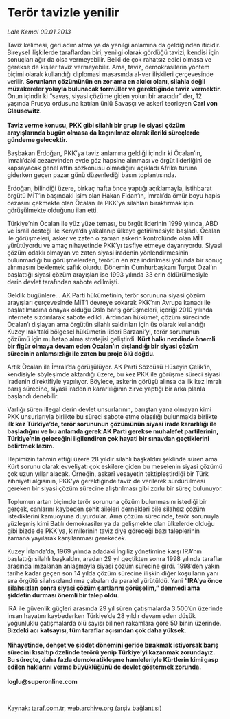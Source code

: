 # Terör tavizle yenilir

*Lale Kemal 09.01.2013*

<div class="yazi"><p>Taviz kelimesi, geri adım atma ya da yenilgi anlamına da geldiğinden iticidir. Bireysel ilişkilerde taraflardan biri, yenilgi olarak gördüğü tavizi, kendisi için sonuçları ağır da olsa vermeyebilir. Belki de çok rahatsız edici olmasa ve gerekse de kişiler taviz vermeyebilir. Ama, taviz, demokrasilerin yöntem biçimi olarak kullandığı diplomasi masasında al-ver ilişkileri çerçevesinde verilir. <b>Sorunların çözümünün en zor ama en akılcı olanı, silahla değil müzakereler yoluyla bulunacak formüller ve gerektiğinde taviz vermektir</b>. Onun içindir ki “savaş, siyasi çözüme giden yolun bir aracıdır” der, 12 yaşında Prusya ordusuna katılan ünlü Savaşçı ve askerî teorisyen <b>Carl von Clausewitz</b>. <br/><br/><b>Taviz verme konusu, PKK gibi silahlı bir grup ile siyasi çözüm arayışlarında bugün olmasa da kaçınılmaz olarak ileriki süreçlerde gündeme gelecektir. </b></p>
<p>Başbakan Erdoğan, PKK’ya taviz anlamına geldiği içindir ki Öcalan’ın, İmralı’daki cezaevinden evde göz hapsine alınması ve örgüt liderliğini de kapsayacak genel affın sözkonusu olmadığını açıkladı Afrika turuna giderken geçen pazar günü düzenlediği basın toplantısında. </p>
<p>Erdoğan, bilindiği üzere, birkaç hafta önce yaptığı açıklamayla, istihbarat örgütü MİT’in başındaki isim olan Hakan Fidan’ın, İmralı’da ömür boyu hapis cezasını çekmekte olan Öcalan ile PKK’ya silahları bıraktırmak için görüşülmekte olduğunu ilan etti. </p>
<p>Türkiye’nin Öcalan ile yüz yüze teması, bu örgüt liderinin 1999 yılında, ABD ve İsrail desteği ile Kenya’da yakalanıp ülkeye getirilmesiyle başladı. Öcalan ile görüşmeleri, asker ve zaten o zaman askerin kontrolünde olan MİT yürütüyordu ve amaç nihayetinde PKK’yı tasfiye etmeye dayanıyordu. Siyasi çözüm odaklı olmayan ve zaten siyasi iradenin yönlendirmesinin bulunmadığı bu görüşmelerden, terörün en aza indirilmesi yolunda bir sonuç alınmasını beklemek saflık olurdu. Dönemin Cumhurbaşkanı Turgut Özal’ın başlattığı siyasi çözüm arayışları ise 1993 yılında 33 erin öldürülmesiyle derin devlet tarafından sabote edilmişti. </p>
<p>Geldik bugünlere... AK Parti hükümetinin, terör sorununa siyasi çözüm arayışları çerçevesinde MİT’i devreye sokarak PKK’nın Avrupa kanadı ile başlatılmasına önayak olduğu Oslo barış görüşmeleri, içeriği 2010 yılında internete sızdırılarak sabote edildi. Ardından hükümet, çözüm sürecinde Öcalan’ı dışlayan ama örgütün silahlı saldırıları için üs olarak kullandığı Kuzey Irak’taki bölgesel hükümetin lideri Barzani’yi, terör sorununun çözümü için muhatap alma stratejisi geliştirdi. <b>Kürt halkı nezdinde önemli bir figür olmaya devam eden Öcalan’ın dışlandığı bir siyasi çözüm sürecinin anlamsızlığı ile zaten bu proje ölü doğdu.</b></p>
<p>Artık Öcalan ile İmralı’da görüşülüyor. AK Parti Sözcüsü Hüseyin Çelik’in, kendisiyle söyleşimde aktardığı üzere, bu kez PKK ile görüşme süreci siyasi iradenin direktifiyle yapılıyor. Böylece, askerin görüşü alınsa da ilk kez İmralı barış sürecine, siyasi iradenin kararlılığının zirve yaptığı bir arka planla başlandı denebilir. </p>
<p>Varlığı süren illegal derin devlet unsurlarının, barıştan yana olmayan kimi PKK unsurlarıyla birlikte bu süreci sabote etme olasılığı bulunmakla birlikte <b>ilk kez Türkiye’de, terör sorununun çözümünün siyasi irade kararlılığı ile başladığını ve bu anlamda gerek AK Parti gerekse muhalefet partilerinin, Türkiye’nin geleceğini ilgilendiren çok hayati bir sınavdan geçtiklerini belirtmek lazım</b>.<b> </b></p>
<p>Hepimizin tahmin ettiği üzere 28 yıldır silahlı başkaldırı şeklinde süren ama Kürt sorunu olarak evveliyatı çok eskilere giden bu meselenin siyasi çözümü çok uzun yıllar alacak. Örneğin, askerî vesayetin tektipleştirdiği bir Türk zihniyeti algısının, PKK’ya gerektiğinde taviz de verilerek sürdürülmesi gereken bir siyasi çözüm sürecine alıştırılması gibi zorlu bir süreç bulunuyor. </p>
<p>Toplumun artan biçimde terör sorununa çözüm bulunmasını istediği bir gerçek, canlarını kaybeden şehit aileleri dernekleri bile silahsız çözüm istediklerini kamuoyuna duyurdular. Ama çözüm sürecinde, terör sorunuyla yüzleşmiş kimi Batılı demokrasiler ya da gelişmekte olan ülkelerde olduğu gibi bizde de PKK’ya, kimilerinin taviz diye göreceği bazı taleplerinin zamana yayılarak karşılanması gerekecek. </p>
<p>Kuzey İrlanda’da, 1969 yılında adadaki İngiliz yönetimine karşı IRA’nın başlattığı silahlı başkaldırı, aradan 29 yıl geçtikten sonra 1998 yılında taraflar arasında imzalanan anlaşmayla siyasi çözüm sürecine girdi. 1998’den yakın tarihe kadar geçen son 14 yılda çözüm sürecine ilişkin diğer koşulların yanı sıra örgütü silahsızlandırma çabaları da paralel yürütüldü. Yani <b>“IRA’ya önce silahsızlan sonra siyasi çözüm şartlarını görüşelim,” denmedi ama şiddetin durması önemli bir talep oldu</b>.<b> </b></p>
<p>IRA ile güvenlik güçleri arasında 29 yıl süren çatışmalarda 3.500’ün üzerinde insan hayatını kaybederken Türkiye’de 28 yıldır devam eden düşük yoğunluklu çatışmalarda ölü sayısı bilinen rakamlara göre 50 binin üzerinde. <b>Bizdeki acı katsayısı, tüm taraflar açısından çok daha yüksek</b>.<br/><br/><b>Nihayetinde, dehşet ve şiddet dönemini geride bırakmak istiyorsak barış sürecini kısaltıp özelinde terörü yenip Türkiye’yi kazanmak zorundayız. Bu süreçte, daha fazla demokratikleşme hamleleriyle Kürtlerin kimi gasp edilen haklarını verme büyüklüğünü de devlet göstermek zorunda.<br/><br/></b><b>loglu@superonline.com</b></p>
<p> </p>
</div>

Kaynak: [taraf.com.tr](http://www.taraf.com.tr/lale-kemal/makale-teror-tavizle-yenilir.htm), [web.archive.org (arşiv bağlantısı)](http://web.archive.org/web/20130806115458/http://www.taraf.com.tr/lale-kemal/makale-teror-tavizle-yenilir.htm)
